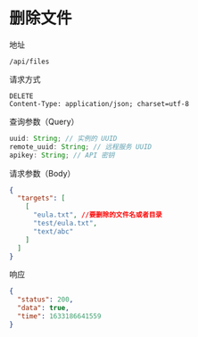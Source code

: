 # 删除文件

地址

```
/api/files
```

请求方式

```
DELETE
Content-Type: application/json; charset=utf-8
```

查询参数（Query）

```js
uuid: String; // 实例的 UUID
remote_uuid: String; // 远程服务 UUID
apikey: String; // API 密钥
```

请求参数（Body）

```json
{
  "targets": [
    [
      "eula.txt", //要删除的文件名或者目录
      "test/eula.txt",
      "text/abc"
    ]
  ]
}
```

响应

```json
{
  "status": 200,
  "data": true,
  "time": 1633186641559
}
```
